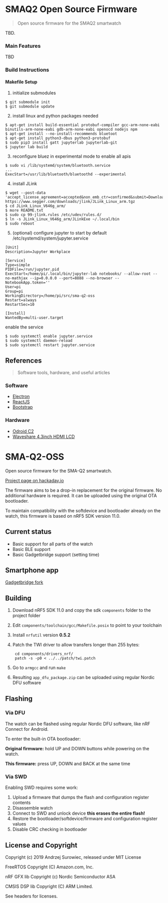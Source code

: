 # SMAQ2 Open Source Firmware

> Open source firmware for the SMAQ2 smartwatch


TBD.

### Main Features ###
TBD

### Build Instructions ###
#### Makefile Setup
1.  initialize submodules
  ```
  $ git submodule init
  $ git submodule update
  ```
2. install linux and python packages needed
  ```
  $ apt-get install build-essential protobuf-compiler gcc-arm-none-eabi binutils-arm-none-eabi gdb-arm-none-eabi openocd nodejs npm
  $ apt-get install --no-install-recommends bluetoot
  $ apt-get install python3-dbus python3-protobuf
  $ sudo pip3 install gatt jupyterlab jupyterlab-git
  $ jupyter lab build
  ```
3. reconfigure bluez in experimental mode to enable all apis
  ```
  $ sudo vi /lib/systemd/system/bluetooth.service
  ...
  ExecStart=/usr/lib/bluetooth/bluetoothd --experimental
  ```
4. install JLink
  ```
  $ wget --post-data 'accept_license_agreement=accepted&non_emb_ctr=confirmed&submit=Download+software' https://www.segger.com/downloads/jlink/JLink_Linux_arm.tgz
  $ cd JLink_Linux_V646g_arm/
  $ more README.txt
  $ sudo cp 99-jlink.rules /etc/udev/rules.d/
  $ ln -s JLink_Linux_V646g_arm/JLinkExe ~/.local/bin
  $ sudo reboot
  ```
  5. (optional) configure jupyter to start by default
  /etc/systemd/system/jupyter.service
  ```
  [Unit]
  Description=Jupyter Workplace

  [Service]
  Type=simple
  PIDFile=/run/jupyter.pid
  ExecStart=/home/pi/.local/bin/jupyter-lab notebooks/ --allow-root --no-mathjax --ip=0.0.0.0 --port=8888 --no-browser --NotebookApp.token=''
  User=pi
  Group=pi
  WorkingDirectory=/home/pi/src/sma-q2-oss
  Restart=always
  RestartSec=10

  [Install]
  WantedBy=multi-user.target

  ```
  enable the service
  ```
  $ sudo systemctl enable jupyter.service
  $ sudo systemctl daemon-reload
  $ sudo systemctl restart jupyter.service
  ```


## References
> Software tools, hardware, and useful articles

### Software ###
- [Electron](https://electronjs.org/)
- [ReactJS](https://reactjs.org/)
- [Bootstrap](https://getbootstrap.com/)

### Hardware ###
- [Odroid C2](https://wiki.odroid.com/odroid-c2/odroid-c2)
- [Waveshare 4.3inch HDMI LCD](https://www.waveshare.com/4.3inch-hdmi-lcd-b.htm)
# SMA-Q2-OSS

Open source firmware for the SMA-Q2 smartwatch.

[Project page on hackaday.io](https://hackaday.io/project/85463-color-open-source-smartwatch)

The firmware aims to be a drop-in replacement for the original firmware. No additional hardware is required. It can be uploaded using the original OTA bootloader.

To maintain compatibility with the softdevice and bootloader already on the watch, this firmware is based on nRF5 SDK version 11.0.

## Current status

  * Basic support for all parts of the watch
  * Basic BLE support
  * Basic Gadgetbridge support (setting time)

## Smartphone app

[Gadgetbridge fork](https://github.com/Emeryth/Gadgetbridge)

## Building

1. Download nRF5 SDK 11.0 and copy the sdk `components` folder to the project folder
2. Edit `components/toolchain/gcc/Makefile.posix` to point to your toolchain
2. Install `nrfutil` version **0.5.2**
3. Patch the TWI driver to allow transfers longer than 255 bytes:

        cd components/drivers_nrf/
        patch -s -p0 < ../../patch/twi.patch

4. Go to `armgcc` and run `make`
5. Resulting `app_dfu_package.zip` can be uploaded using regular Nordic DFU software

## Flashing

### Via DFU
The watch can be flashed using regular Nordic DFU software, like nRF Connect for Android.

To enter the built-in OTA bootloader:

**Original firmware:**
 hold UP and DOWN buttons while powering on the watch.

**This firmware:**
 press UP, DOWN and BACK at the same time


### Via SWD
Enabling SWD requires some work:

1. Upload a firmware that dumps the flash and configuration register contents
2. Disassemble watch
3. Connect to SWD and unlock device **this erases the entire flash!**
4. Restore the bootloader/softdevice/firmware and configuration register values
5. Disable CRC checking in bootloader

## License and Copyright

Copyright (c) 2019 Andrzej Surowiec,
released under MIT License

FreeRTOS Copyright (C) Amazon.com, Inc.

nRF GFX lib Copyright (c) Nordic Semiconductor ASA

CMSIS DSP lib Copyright (C) ARM Limited.

See headers for licenses.